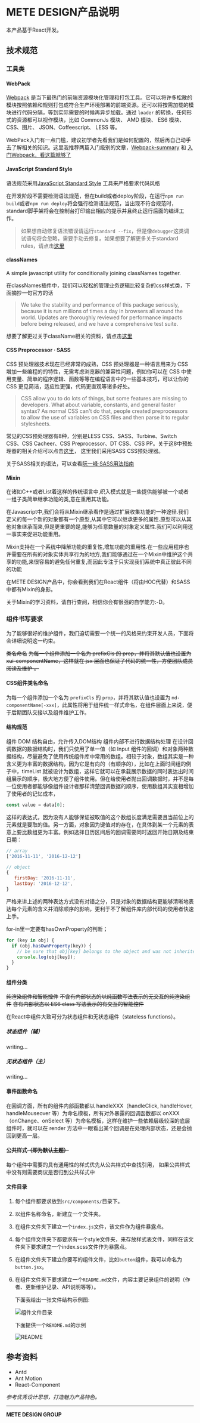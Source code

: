 # METE DESIGN产品说明

本产品基于React开发。

## 技术规范

###  工具类

#### WebPack

[Webpack](https://github.com/webpack/webpack) 是当下最热门的前端资源模块化管理和打包工具。它可以将许多松散的模块按照依赖和规则打包成符合生产环境部署的前端资源。还可以将按需加载的模块进行代码分隔，等到实际需要的时候再异步加载。通过 `loader` 的转换，任何形式的资源都可以视作模块，比如 CommonJs 模块、 AMD 模块、 ES6 模块、CSS、图片、 JSON、Coffeescript、 LESS 等。

WebPack入门有一点门槛，建议初学者先看我们是如何配置的，然后再自己动手去了解相关的知识。这里我推荐两篇入门级别的文章，[Webpack-summary](https://diamont1001.github.io/webpack-summary/) 和 [入门Webpack，看这篇就够了](http://www.jianshu.com/p/42e11515c10f#)

#### JavaScript Standard Style

语法规范采用[JavaScript Standard Style](https://github.com/feross/standard) 工具来严格要求代码风格

在开发阶段不需要检测语法规范，但在build或者deploy阶段，在运行```npm run build```或者```npm run deploy```将会强行检测语法规范，当出现不符合规范时，standard脚手架将会在控制台打印输出相应的提示并且终止运行后面的编译工作。

> 如果想自动修复语法错误请运行```standard --fix```，但是像```debugger```这类调试语句将会忽略，需要手动去修复。如果想要了解更多关于standard rules，请点击[这里](http://standardjs.com/rules.html)

#### classNames

A simple javascript utility for conditionally joining classNames together.

在classNames插件中，我们可以轻松的管理业务逻辑比较复杂的css样式类，下面摘抄一句官方的话

> We take the stability and performance of this package seriously, because it is run millions of times a day in browsers all around the world. Updates are thoroughly reviewed for performance impacts before being released, and we have a comprehensive test suite.

想要了解更过关于className相关的资料，请点击[这里](https://github.com/JedWatson/classnames)

#### CSS Preprocessor · SASS

CSS 预处理器技术现在已经非常的成熟，CSS 预处理器是一种语言用来为 CSS 增加一些编程的的特性，无需考虑浏览器的兼容性问题，例如你可以在 CSS 中使用变量、简单的程序逻辑、函数等等在编程语言中的一些基本技巧，可以让你的 CSS 更见简洁，适应性更强，代码更直观等诸多好处。

> CSS allow you to do lots of things, but some features are missing to developers. What about variable, constants, and general faster syntax? As normal CSS can't do that, people created preprocessors to allow the use of variables on CSS files and then parse it to regular stylesheets.

常见的CSS预处理器有8种，分别是LESS CSS、SASS、Turbine、Switch CSS、CSS Cacheer、CSS Preprocessor、DT CSS、CSS PP。关于这8中预处理器的相关介绍可以点击[这里](http://www.catswhocode.com/blog/8-css-preprocessors-to-speed-up-development-time)， 这里我们采用SASS CSS预处理器。

关于SASS相关的语法，可以查看[阮一峰·SASS用法指南](http://www.ruanyifeng.com/blog/2012/06/sass.html)

#### Mixin

在诸如C++或者List着这样的传统语言中,织入模式就是一些提供能够被一个或者一组子类简单继承功能的类,意在重用其功能。

在Javascript中,我们会将从Mixin继承看作是通过扩展收集功能的一种途径.我们定义的每一个新的对象都有一个原型,从其中它可以继承更多的属性.原型可以从其他对象继承而来,但是更重要的是,能够为任意数量的对象定义属性.我们可以利用这一事实来促进功能重用。

Mixin支持在一个系统中降解功能的重复性,增加功能的重用性.在一些应用程序也许需要在所有的对象实体共享行为的地方,我们能够通过在一个Mixin中维护这个共享的功能,来很容易的避免任何重复,而因此专注于只实现我们系统中真正彼此不同的功能

在METE DESIGN产品中，你会看到我们在React组件（将由HOC代替）和SASS中都有Mixin的身影。

关于Mixin的学习资料，请自行查阅，相信你会有很强的自学能力:-D。

### 组件书写要求

为了能够很好的维护组件，我们迫切需要一个统一的风格来约束开发人员，下面将会详细说明这一约束。

~~类名命名~~
~~为每一个组件添加一个名为 prefixCls 的 prop，并将其默认值也设置为 xui-componentName，这样就在 jsx 层面也保证了代码的统一性，方便团队成员阅读及维护 。~~

#### CSS组件类名命名

为每一个组件添加一个名为 ```prefixCls``` 的 `prop`，并将其默认值也设置为 `md-componentName[-xxx]`，此属性将用于组件统一样式命名，在组件层面上来说，便于后期团队交接以及组件维护工作。

#### 结构规范

组件 DOM 结构自由，允许传入DOM结构
组件内部不进行数据结构处理
在设计回调数据的数据结构时，我们只使用了单一值（如 Input 组件的回调）和对象两种数据结构，尽量避免了使用传统组件库中常用的数组。相较于对象，数组其实是一种含义更为丰富的数据结构，因为它是有向的（有顺序的），比如在上面时间组的例子中，timeList 就被设计为数组，这样它就可以在承载展示数据的同时表达出时间组展示的顺序，极大地方便了组件使用。但在给使用者抛出回调数据时，并不是每一位使用者都能够像组件设计者那样清楚回调数据的顺序，使用数组其实变相增加了使用者的记忆成本，

```javascript
const value = data[0];
```

这样的表达式，因为没有人能够保证被取值的这个数组长度满足需要且当前位上的元素就是要取的值。另一方面，对象因为键值对的存在，在具体到某一个元素的表意上要比数组更为丰富。例如选择日历区间后的回调需要同时返回开始日期及结束日期：

```javascript
// array
['2016-11-11', '2016-12-12']

// object
{
   firstDay: '2016-11-11',
   lastDay: '2016-12-12',
}
```


严格来讲上述的两种表达方式没有对错之分，只是对象的数据结构更能够清晰地表达每个元素的含义并消除顺序的影响，更利于不了解组件库内部代码的使用者快速上手。

for-in里一定要有hasOwnProperty的判断；

```javascript
for (key in obj) {
  if (obj.hasOwnProperty(key)) {
    // be sure that obj[key] belongs to the object and was not inherited
    console.log(obj[key]);
  }
}
```



#### 组件分类

~~纯渲染组件和智能控件~~
~~不含有内部状态的以纯函数写法表示的无交互的纯渲染组件~~
~~含有内部状态以 ES6 class 写法表示的有交互的智能控件~~

在React中组件大致可分为状态组件和无状态组件（stateless functions）。

##### 状态组件（辅）

writing...

##### 无状态组件（主）

writing...

#### 事件函数命名

在回调方面，所有的组件内部函数都以 handleXXX（handleClick, handleHover, handleMouseover 等）为命名模板，所有对外暴露的回调函数都以 onXXX（onChange、onSelect 等）为命名模板，这样在维护一些依赖层级较深的底层组件时，就可以在 render 方法中一眼看出某个回调是在处理内部状态，还是会抛回到更高一层。

#### 公共样式~~（即为默认主题）~~

每个组件中需要的具有通用性的样式优先从公共样式中查找引用，
如果公共样式中没有则需要商议是否归到公共样式中

#### 文件目录

1. 每个组件都要求放到```src/components/```目录下。

2. 以组件名称命名，新建立一个文件夹。

3. 在组件文件夹下建立一个```index.js```文件，该文件作为组件暴露点。

4. 每个组件文件夹下都要求有一个style文件夹，来存放样式表文件，同样在该文件夹下要求建立一个index.scss文件作为暴露点。

5. 在组件文件夹下建立你要写的组件文件，比如```button```组件，我可以命名为```button.jsx```。

6. 在组件文件夹下要求建立一个```README.md```文件，内容主要记录组件的说明（作者、更新维护记录、API说明等等）。

   下面我给出一张文件结构示例图:

   ![组件文件目录](./zjwjml.png)

   下面提供一个`README.md`的示例

   ![README](./redame_example.png)

## 参考资料

- Antd
- Ant Motion
- React-Component

*参考优秀设计思想，打造魅力产品特色。*

------

**METE DESIGN GROUP**